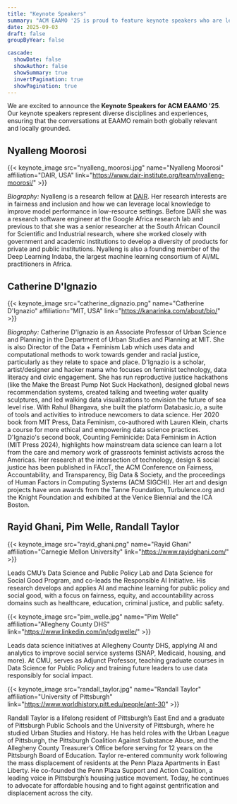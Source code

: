 ```yaml
---
title: "Keynote Speakers"
summary: "ACM EAAMO '25 is proud to feature keynote speakers who are leading voices in research, policy, and practice at the intersection of equity and algorithms."
date: 2025-09-03
draft: false
groupByYear: false

cascade:
  showDate: false
  showAuthor: false
  showSummary: true
  invertPagination: true
  showPagination: true
---
```


We are excited to announce the **Keynote Speakers for ACM EAAMO '25**. Our keynote speakers represent diverse disciplines and experiences, ensuring that the conversations at EAAMO remain both globally relevant and locally grounded.

## Nyalleng Moorosi
{{< keynote_image src="nyalleng_moorosi.jpg" name="Nyalleng Moorosi" affiliation="DAIR, USA" link="https://www.dair-institute.org/team/nyalleng-moorosi/" >}}

*Biography:* Nyalleng is a research fellow at [DAIR](https://www.dair-institute.org/). Her research interests are in fairness and inclusion and how we can leverage local knowledge to improve model performance in low-resource settings. Before DAIR she was a research software engineer at the Google Africa research lab and previous to that she was a senior researcher at the South African Council for Scientific and Industrial research, where she worked closely with government and academic institutions to develop a diversity of products for private and public institutions. Nyalleng is also a founding member of the Deep Learning Indaba, the largest machine learning consortium of AI/ML practitioners in Africa.

## Catherine D'Ignazio
{{< keynote_image src="catherine_dignazio.png" name="Catherine D'Ignazio" affiliation="MIT, USA" link="https://kanarinka.com/about/bio/" >}}

*Biography:* Catherine D'Ignazio is an Associate Professor of Urban Science and Planning in the Department of Urban Studies and Planning at MIT. She is also Director of the Data + Feminism Lab which uses data and computational methods to work towards gender and racial justice, particularly as they relate to space and place. D'Ignazio is a scholar, artist/designer and hacker mama who focuses on feminist technology, data literacy and civic engagement. She has run reproductive justice hackathons (like the Make the Breast Pump Not Suck Hackathon), designed global news recommendation systems, created talking and tweeting water quality sculptures, and led walking data visualizations to envision the future of sea level rise. With Rahul Bhargava, she built the platform Databasic.io, a suite of tools and activities to introduce newcomers to data science. Her 2020 book from MIT Press, Data Feminism, co-authored with Lauren Klein, charts a course for more ethical and empowering data science practices. D'Ignazio's second book, Counting Feminicide: Data Feminism in Action (MIT Press 2024), highlights how mainstream data science can learn a lot from the care and memory work of grassroots feminist activists across the Americas.  Her research at the intersection of technology, design & social justice has been published in FAccT, the ACM Conference on Fairness, Accountability, and Transparency, Big Data & Society, and the proceedings of Human Factors in Computing Systems (ACM SIGCHI). Her art and design projects have won awards from the Tanne Foundation, Turbulence.org and the Knight Foundation and exhibited at the Venice Biennial and the ICA Boston.

## Rayid Ghani, Pim Welle, Randall Taylor

{{< keynote_image src="rayid_ghani.png" name="Rayid Ghani" affiliation="Carnegie Mellon University" link="https://www.rayidghani.com/" >}}

Leads CMU’s Data Science and Public Policy Lab and Data Science for Social Good Program, and co-leads the Responsible AI Initiative. His research develops and applies AI and machine learning for public policy and social good, with a focus on fairness, equity, and accountability across domains such as healthcare, education, criminal justice, and public safety.

{{< keynote_image src="pim_welle.jpg" name="Pim Welle" affiliation="Allegheny County DHS" link="https://www.linkedin.com/in/pdgwelle/" >}}

Leads data science initiatives at Allegheny County DHS, applying AI and analytics to improve social service systems (SNAP, Medicaid, housing, and more). At CMU, serves as Adjunct Professor, teaching graduate courses in Data Science for Public Policy and training future leaders to use data responsibly for social impact.

{{< keynote_image src="randall_taylor.jpg" name="Randall Taylor" affiliation="University of Pittsburgh" link="https://www.worldhistory.pitt.edu/people/ant-30" >}}

Randall Taylor is a lifelong resident of Pittsburgh’s East End and a graduate of Pittsburgh Public Schools and the University of Pittsburgh, where he studied Urban Studies and History. He has held roles with the Urban League of Pittsburgh, the Pittsburgh Coalition Against Substance Abuse, and the Allegheny County Treasurer’s Office before serving for 12 years on the Pittsburgh Board of Education. Taylor re-entered community work following the mass displacement of residents at the Penn Plaza Apartments in East Liberty. He co-founded the Penn Plaza Support and Action Coalition, a leading voice in Pittsburgh’s housing justice movement. Today, he continues to advocate for affordable housing and to fight against gentrification and displacement across the city.